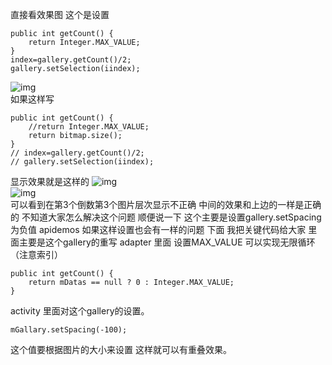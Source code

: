 直接看效果图
这个是设置
```  
public int getCount() {
	return Integer.MAX_VALUE;
}
index=gallery.getCount()/2;
gallery.setSelection(iindex);
```
![img](P)  
如果这样写
```  
public int getCount() {
	//return Integer.MAX_VALUE;
	return bitmap.size();
}
// index=gallery.getCount()/2;
// gallery.setSelection(iindex);
```
显示效果就是这样的
![img](P)  
![img](P)  
可以看到在第3个倒数第3个图片层次显示不正确  中间的效果和上边的一样是正确的
不知道大家怎么解决这个问题
顺便说一下 这个主要是设置gallery.setSpacing 为负值
apidemos 如果这样设置也会有一样的问题
下面  我把关键代码给大家  里面主要是这个gallery的重写 
adapter 里面 设置MAX_VALUE 可以实现无限循环 （注意索引）
```  
public int getCount() {
	return mDatas == null ? 0 : Integer.MAX_VALUE;
}
```
activity 里面对这个gallery的设置。
```  
mGallary.setSpacing(-100);   
```        
这个值要根据图片的大小来设置 这样就可以有重叠效果。
